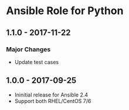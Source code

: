 Ansible Role for Python
=======================

1.1.0 - 2017-11-22
------------------

### Major Changes

-   Update test cases

1.0.0 - 2017-09-25
------------------

-   Ininitial release for Ansible 2.4
-   Support both RHEL/CentOS 7/6

